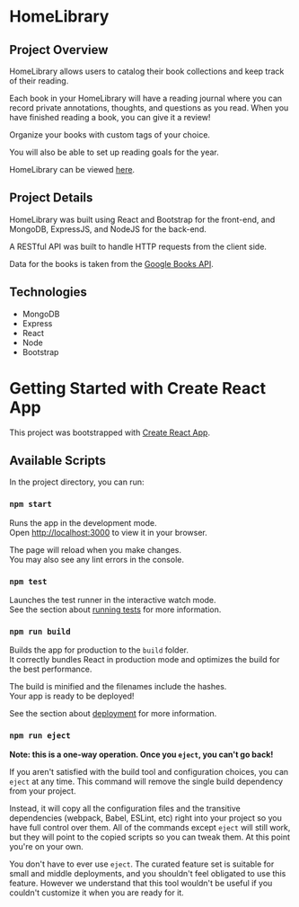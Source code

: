 # HomeLibrary

## Project Overview
HomeLibrary allows users to catalog their book collections and keep track of their reading.

Each book in your HomeLibrary will have a reading journal where you can record private annotations, thoughts, and questions as you read.
When you have finished reading a book, you can give it a review!

Organize your books with custom tags of your choice.

You will also be able to set up reading goals for the year.

HomeLibrary can be viewed [here](https://stunning-gecko-4a513a.netlify.app/).

## Project Details
HomeLibrary was built using React and Bootstrap for the front-end, and MongoDB, ExpressJS, and NodeJS for the back-end.

A RESTful API was built to handle HTTP requests from the client side.

Data for the books is taken from the [Google Books API](https://developers.google.com/books).

## Technologies
- MongoDB
- Express
- React
- Node
- Bootstrap

# Getting Started with Create React App

This project was bootstrapped with [Create React App](https://github.com/facebook/create-react-app).

## Available Scripts

In the project directory, you can run:

### `npm start`

Runs the app in the development mode.\
Open [http://localhost:3000](http://localhost:3000) to view it in your browser.

The page will reload when you make changes.\
You may also see any lint errors in the console.

### `npm test`

Launches the test runner in the interactive watch mode.\
See the section about [running tests](https://facebook.github.io/create-react-app/docs/running-tests) for more information.

### `npm run build`

Builds the app for production to the `build` folder.\
It correctly bundles React in production mode and optimizes the build for the best performance.

The build is minified and the filenames include the hashes.\
Your app is ready to be deployed!

See the section about [deployment](https://facebook.github.io/create-react-app/docs/deployment) for more information.

### `npm run eject`

**Note: this is a one-way operation. Once you `eject`, you can't go back!**

If you aren't satisfied with the build tool and configuration choices, you can `eject` at any time. This command will remove the single build dependency from your project.

Instead, it will copy all the configuration files and the transitive dependencies (webpack, Babel, ESLint, etc) right into your project so you have full control over them. All of the commands except `eject` will still work, but they will point to the copied scripts so you can tweak them. At this point you're on your own.

You don't have to ever use `eject`. The curated feature set is suitable for small and middle deployments, and you shouldn't feel obligated to use this feature. However we understand that this tool wouldn't be useful if you couldn't customize it when you are ready for it.
